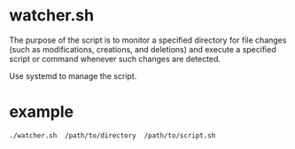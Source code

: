 # watcher.sh
The purpose of the script is to monitor a specified directory for file changes (such as modifications, creations, and deletions) and execute a specified script or command whenever such changes are detected.

Use systemd to manage the script.

# example 

```bash
./watcher.sh  /path/to/directory  /path/to/script.sh
```
